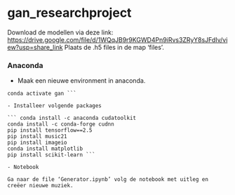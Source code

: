 # gan_researchproject

Download de modellen via deze link: https://drive.google.com/file/d/1WQqJB9r9KGWD4Pn9iRvs3ZRyY8sJFdIv/view?usp=share_link 
Plaats de .h5 files in de map ‘files’.

### Anaconda

- Maak een nieuwe environment in anaconda.

``` conda create -n gan python=3.6
conda activate gan ```

- Installeer volgende packages

``` conda install -c anaconda cudatoolkit
conda install -c conda-forge cudnn
pip install tensorflow==2.5
pip install music21
pip install imageio
conda install matplotlib
pip install scikit-learn ```

- Notebook

Ga naar de file ‘Generator.ipynb’ volg de notebook met uitleg en creëer nieuwe muziek.
